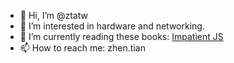 - 👋 Hi, I’m @ztatw
- 👀 I’m interested in hardware and networking.
- 🌱 I’m currently reading these books: [Impatient JS](https://exploringjs.com/impatient-js/)
- 📫 How to reach me: zhen.tian
